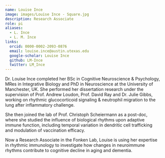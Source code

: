 ```yaml
---
name: Louise Ince
image: images/Louise Ince - Square.jpg
description: Research Associate
role: pi
aliases:
  - L. Ince
  - L. M. Ince
links:
  orcid: 0000-0002-2093-0876
  email: louise.ince@austin.utexas.edu
  google-scholar: Louise Ince
  github: LM-Ince
  twitter: LM_Ince
---
```


Dr. Louise Ince completed her BSc in Cognitive Neuroscience & Psychology, MRes in Integrative Biology and PhD in Neuroscience at the University of Manchester, UK. She performed her dissertation research under the supervision of Prof. Andrew Loudon, Prof. David Ray and Dr. Julie Gibbs, working on rhythmic glucocorticoid signaling & neutrophil migration to the lung after inflammatory challenge. 

She then joined the lab of Prof. Christoph Scheiermann as a post-doc, where she studied the influence of biological rhythms upon adaptive immune function, including temporal variation in dendritic cell trafficking and modulation of vaccination efficacy. 

Now a Research Associate in the Fonken Lab, Louise is using her expertise in rhythmic immunology to investigate how changes in neuroimmune rhythms contribute to cognitive decline in aging and dementia.
